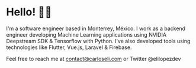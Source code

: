 # Hello! 👋🏻
I'm a software engineer based in Monterrey, México. I work as a backend engineer developing Machine Learning applications using 
NVIDIA Deepstream SDK & Tensorflow with Python. I've also developed tools using technologies like Flutter, Vue.js, Laravel & Firebase.

Feel free to reach me at contact@carloseli.com or Twitter @elilopezdev
